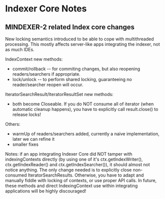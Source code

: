 Indexer Core Notes
==================

MINDEXER-2 related Index core changes
-------------------------------------

New locking semantics introduced to be able to cope with multithreaded processing. This mostly affects server-like apps integrating the indexer, not as much IDEs.

IndexContext new methods:

* commit/rollback -- for commiting changes, but also reopening readers/searchers if appropriate.
* lock/unlock -- to perform shared locking, guaranteeing no reader/searcher reopen will occur.

IteratorSearchResult/IteratorResultSet new methods:

* both become Closeable. If you do NOT consume all of iterator (when automatic cleanup happens), you have to explicitly call result.close() to release locks!

Others:

* warmUp of readers/searchers added, currently a naive implementation, later we can refine it
* smaller fixes


Notes: if an app integrating Indexer Core did NOT tamper with indexingContexts directly (by using one of it's ctx.getIndexWriter(),
ctx.getIndexReader() and ctx.getIndexSearcher()), it should almost not notice anything. The only change needed is to explicitly close
non-consumed IteratorSearchResults. Otherwise, you have to adapt and manually fiddle with locking of contexts, or use proper API calls. In future, these
methods and direct IndexingContext use within integrating applications will be highly discouraged!